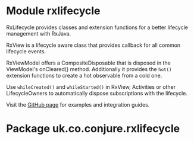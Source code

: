 # Module rxlifecycle

RxLifecycle provides classes and extension functions for a better lifecycle management with RxJava.

RxView is a lifecycle aware class that provides callback for all common lifecycle events.

RxViewModel offers a CompositeDisposable that is disposed in the ViewModel's onCleared() method.
Additionally it provides the `hot()` extension functions to create a hot observable from a cold one.

Use `whileCreated()` and `whileStarted()` in RxView, Activities or other LifecycleOwners to
automatically dispose subscriptions with the lifecycle.

Visit the [GitHub page](https://github.com/conjure/RxLifecycle) for examples and integration
guides.

# Package uk.co.conjure.rxlifecycle


